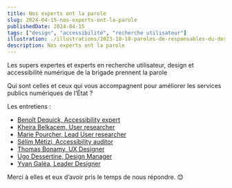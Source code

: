 ```yaml
---
title: Nos experts ont la parole
slug: 2024-04-15-nos-experts-ont-la-parole
publishedDate: 2024-04-15
tags: ["design", "accessibilité", "recherche utilisateur"]
illustration: ./illustrations/2023-10-18-paroles-de-responsables-du-design.png
description: Nos experts ont la parole
---
```


<p class="fr-text--lead">Les supers expertes et experts en recherche utilisateur, design et accessibilité numérique de la brigade prennent la parole</p>

Qui sont celles et ceux qui vous accompagnent pour améliorer les services publics numériques de l‘État ?

Les entretiens&nbsp;:
* [Benoît Dequick, Accessibility expert](/expert-experte/benoit-dequick/)
* [Kheira Belkacem, User researcher](/expert-experte/kheira-belkacem/)
* [Marie Pourcher, Lead User researcher](/expert-experte/marie-pourcher/)
* [Sélim Métizi, Accessibility auditor](/expert-experte/selim-metizi/)
* [Thomas Bonamy, UX Designer](/expert-experte/thomas-bonamy/)
* [Ugo Dessertine, Design Manager](/expert-experte/ugo-dessertine/)
* [Yvan Galéa, Leader Designer](/expert-experte/yvan-galea/)

Merci à elles et eux d’avoir pris le temps de nous répondre. 😊
